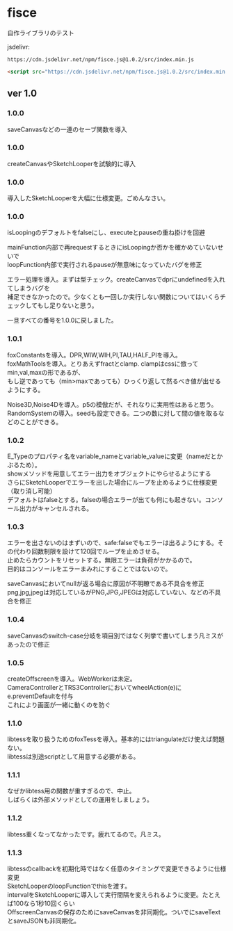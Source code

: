 # fisce
自作ライブラリのテスト

jsdelivr:

```
https://cdn.jsdelivr.net/npm/fisce.js@1.0.2/src/index.min.js
```

```html
<script src="https://cdn.jsdelivr.net/npm/fisce.js@1.0.2/src/index.min.js"></script>
```

## ver 1.0

### 1.0.0  
saveCanvasなどの一連のセーブ関数を導入  
### 1.0.0  
createCanvasやSketchLooperを試験的に導入  
### 1.0.0  
導入したSketchLooperを大幅に仕様変更。ごめんなさい。  
### 1.0.0  
isLoopingのデフォルトをfalseにし、executeとpauseの重ね掛けを回避  

mainFunction内部で再requestするときにisLoopingか否かを確かめていないせいで  
loopFunction内部で実行されるpauseが無意味になっていたバグを修正  

エラー処理を導入。まずは型チェック。createCanvasでdprにundefinedを入れてしまうバグを  
補足できなかったので。少なくとも一回しか実行しない関数についてはいくらチェックしてもし足りないと思う。  

一旦すべての番号を1.0.0に戻しました。  

### 1.0.1  
foxConstantsを導入。DPR,WIW,WIH,PI,TAU,HALF_PIを導入。   
foxMathToolsを導入。とりあえずfractとclamp. clampはcssに倣ってmin,val,maxの形であるが、  
もし逆であっても（min>maxであっても）ひっくり返して然るべき値が出せるようにする。  

Noise3D,Noise4Dを導入。p5の模倣だが、それなりに実用性はあると思う。  
RandomSystemの導入。seedも設定できる。二つの数に対して間の値を取るなどのことができる。  

### 1.0.2  
E_Typeのプロパティ名をvariable_nameとvariable_valueに変更（nameだとかぶるため）。  
showメソッドを用意してエラー出力をオブジェクトにやらせるようにする  
さらにSketchLooperでエラーを出した場合にループを止めるように仕様変更（取り消し可能）  
デフォルトはfalseとする。falseの場合エラーが出ても何にも起きない。コンソール出力がキャンセルされる。  

### 1.0.3
エラーを出さないのはまずいので、safe:falseでもエラーは出るようにする。その代わり回数制限を設けて120回でループを止めさせる。  
止めたらカウントをリセットする。無限エラーは負荷がかかるので。  
目的はコンソールをエラーまみれにすることではないので。  

saveCanvasにおいてnullが返る場合に原因が不明瞭である不具合を修正  
png,jpg,jpegは対応しているがPNG,JPG,JPEGは対応していない、などの不具合を修正  

### 1.0.4
saveCanvasのswitch-case分岐を項目別ではなく列挙で書いてしまう凡ミスがあったので修正  

### 1.0.5
createOffscreenを導入。WebWorkerは未定。  
CameraControllerとTRS3ControllerにおいてwheelAction(e)にe.preventDefaultを付与  
これにより画面が一緒に動くのを防ぐ  

### 1.1.0
libtessを取り扱うためのfoxTessを導入。基本的にはtriangulateだけ使えば問題ない。  
libtessは別途scriptとして用意する必要がある。  

### 1.1.1
なぜかlibtess用の関数が重すぎるので、中止。  
しばらくは外部メソッドとしての運用をしましょう。  

### 1.1.2
libtess重くなってなかったです。疲れてるので。凡ミス。  

### 1.1.3
libtessのcallbackを初期化時ではなく任意のタイミングで変更できるように仕様変更  
SketchLooperのloopFunctionでthisを渡す。  
intervalをSketchLooperに導入して実行間隔を変えられるように変更。たとえば100なら1秒10回くらい  
OffscreenCanvasの保存のためにsaveCanvasを非同期化。ついでにsaveTextとsaveJSONも非同期化。  
